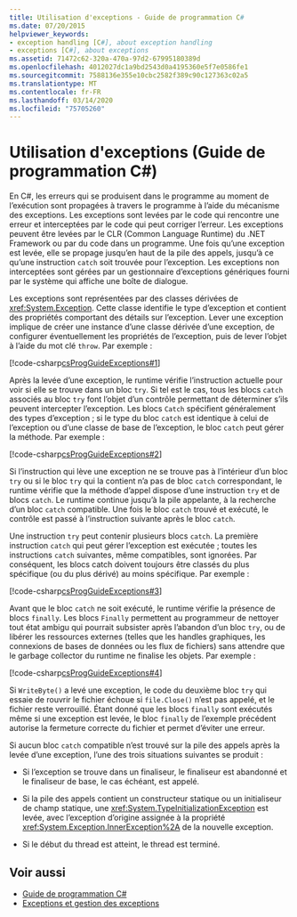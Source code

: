```yaml
---
title: Utilisation d'exceptions - Guide de programmation C#
ms.date: 07/20/2015
helpviewer_keywords:
- exception handling [C#], about exception handling
- exceptions [C#], about exceptions
ms.assetid: 71472c62-320a-470a-97d2-67995180389d
ms.openlocfilehash: 4012027dc1a9bd2543d0a4195360e5f7e0586fe1
ms.sourcegitcommit: 7588136e355e10cbc2582f389c90c127363c02a5
ms.translationtype: MT
ms.contentlocale: fr-FR
ms.lasthandoff: 03/14/2020
ms.locfileid: "75705260"
---
```

# <a name="using-exceptions-c-programming-guide"></a>Utilisation d'exceptions (Guide de programmation C#)
En C#, les erreurs qui se produisent dans le programme au moment de l’exécution sont propagées à travers le programme à l’aide du mécanisme des exceptions. Les exceptions sont levées par le code qui rencontre une erreur et interceptées par le code qui peut corriger l’erreur. Les exceptions peuvent être levées par le CLR (Common Language Runtime) du .NET Framework ou par du code dans un programme. Une fois qu’une exception est levée, elle se propage jusqu’en haut de la pile des appels, jusqu’à ce qu’une instruction `catch` soit trouvée pour l’exception. Les exceptions non interceptées sont gérées par un gestionnaire d’exceptions génériques fourni par le système qui affiche une boîte de dialogue.  
  
 Les exceptions sont représentées par des classes dérivées de <xref:System.Exception>. Cette classe identifie le type d’exception et contient des propriétés comportant des détails sur l’exception. Lever une exception implique de créer une instance d’une classe dérivée d’une exception, de configurer éventuellement les propriétés de l’exception, puis de lever l’objet à l’aide du mot clé `throw`. Par exemple :  
  
 [!code-csharp[csProgGuideExceptions#1](~/samples/snippets/csharp/VS_Snippets_VBCSharp/csProgGuideExceptions/CS/Exceptions.cs#1)]  
  
 Après la levée d’une exception, le runtime vérifie l’instruction actuelle pour voir si elle se trouve dans un bloc `try`. Si tel est le cas, tous les blocs `catch` associés au bloc `try` font l’objet d’un contrôle permettant de déterminer s’ils peuvent intercepter l’exception. Les blocs `Catch` spécifient généralement des types d’exception ; si le type du bloc `catch` est identique à celui de l’exception ou d’une classe de base de l’exception, le bloc `catch` peut gérer la méthode. Par exemple :  
  
 [!code-csharp[csProgGuideExceptions#2](~/samples/snippets/csharp/VS_Snippets_VBCSharp/csProgGuideExceptions/CS/Exceptions.cs#2)]  
  
 Si l’instruction qui lève une exception ne se trouve pas à l’intérieur d’un bloc `try` ou si le bloc `try` qui la contient n’a pas de bloc `catch` correspondant, le runtime vérifie que la méthode d’appel dispose d’une instruction `try` et de blocs `catch`. Le runtime continue jusqu’à la pile appelante, à la recherche d’un bloc `catch` compatible. Une fois le bloc `catch` trouvé et exécuté, le contrôle est passé à l’instruction suivante après le bloc `catch`.  
  
 Une instruction `try` peut contenir plusieurs blocs `catch`. La première instruction `catch` qui peut gérer l’exception est exécutée ; toutes les instructions `catch` suivantes, même compatibles, sont ignorées. Par conséquent, les blocs catch doivent toujours être classés du plus spécifique (ou du plus dérivé) au moins spécifique. Par exemple :  
  
 [!code-csharp[csProgGuideExceptions#3](~/samples/snippets/csharp/VS_Snippets_VBCSharp/csProgGuideExceptions/CS/Exceptions.cs#3)]  
  
 Avant que le bloc `catch` ne soit exécuté, le runtime vérifie la présence de blocs `finally`. Les blocs `Finally` permettent au programmeur de nettoyer tout état ambigu qui pourrait subsister après l’abandon d’un bloc `try`, ou de libérer les ressources externes (telles que les handles graphiques, les connexions de bases de données ou les flux de fichiers) sans attendre que le garbage collector du runtime ne finalise les objets. Par exemple :  
  
 [!code-csharp[csProgGuideExceptions#4](~/samples/snippets/csharp/VS_Snippets_VBCSharp/csProgGuideExceptions/CS/Exceptions.cs#4)]  
  
 Si `WriteByte()` a levé une exception, le code du deuxième bloc `try` qui essaie de rouvrir le fichier échoue si `file.Close()` n’est pas appelé, et le fichier reste verrouillé. Étant donné que les blocs `finally` sont exécutés même si une exception est levée, le bloc `finally` de l’exemple précédent autorise la fermeture correcte du fichier et permet d’éviter une erreur.  
  
 Si aucun bloc `catch` compatible n’est trouvé sur la pile des appels après la levée d’une exception, l’une des trois situations suivantes se produit :  
  
- Si l’exception se trouve dans un finaliseur, le finaliseur est abandonné et le finaliseur de base, le cas échéant, est appelé.  
  
- Si la pile des appels contient un constructeur statique ou un initialiseur de champ statique, une <xref:System.TypeInitializationException> est levée, avec l’exception d’origine assignée à la propriété <xref:System.Exception.InnerException%2A> de la nouvelle exception.  
  
- Si le début du thread est atteint, le thread est terminé.  
  
## <a name="see-also"></a>Voir aussi

- [Guide de programmation C#](../index.md)
- [Exceptions et gestion des exceptions](./index.md)

